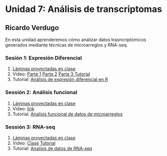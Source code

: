 # Unidad 7: Análisis de transcriptomas #
## Ricardo Verdugo ##

En esta unidad aprenderemos cómo analizar datos trasncriptómicos generados mediante técnicas de microarreglos y RNA-seq.

### Sesión 1: Expresión Diferencial ###

1. [Láminas proyectadas en clase](Sesion1_Analisis_expresion_diferencial.pdf)
2. Video: [Parte 1](https://youtu.be/pbCjp3jrtlA) [Parte 2](https://youtu.be/ynI1L9TT1PM) [Parte 3 Tutorial](https://youtu.be/aJjq5GzGS38)
3. Tutorial: [Análisis de expresión diferencial en R](Tutorial_de_expresion_diferencial_en_R.md)

### Sessión 2: Análisis funcional ###
1. [Láminas proyectadas en clase](Sesion2_Analisis_funcional_RAV_201.pdf)
2. Video: [link](https://youtu.be/GSGt2R8qVAk)
3. Tutorial: [Analisis funcional de datos de microarreglos](Tutorial_Analisis_funcional_de_datos_de_microarreglos.md)

### Sessión 3: RNA-seq ###
1. [Láminas proyectadas en clase](Sesion3_RNAseq.pdf)
2. Video: [Clase](https://www.youtube.com/watch?v=bexfluMFNL4) [Tutorial](https://www.youtube.com/watch?v=TE3lboomTD8)
3. Tutorial: [Analisis de datos de RNA-seq](Tutorial_RNAseq.md)

